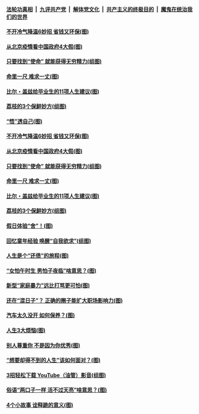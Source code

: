 

####  [法轮功真相](../../../../basic/blob/master/README.md?t=06230202) &nbsp;|&nbsp; [九评共产党](../../../../9ping.md/blob/master/README.md?t=06230202) &nbsp;|&nbsp; [解体党文化](../../../../jtdwh.md/blob/master/README.md?t=06230202)  &nbsp;|&nbsp; [共产主义的终极目的](../../../../gczydzjmd.md/blob/master/README.md?t=06230202) &nbsp;|&nbsp; [魔鬼在统治我们的世界](../../../../mgztzwmdsj.md/blob/master/README.md?t=06230202) 

#### [不开冷气降温6妙招 省钱又环保(图)](../pages/p8/937329.md?t=06230202) 

#### [从北京疫情看中国政府4大假(图)](../pages/p8/937196.md?t=06230202) 

#### [只要找到“使命” 就能获得无穷精力(组图)](../pages/p8/937159.md?t=06230202) 

#### [命里一尺 难求一丈(图)](../pages/p8/936782.md?t=06230202) 

#### [比尔・盖兹给毕业生的11项人生建议(图)](../pages/p8/936231.md?t=06230202) 

#### [荔枝的3个保鲜妙方(组图)](../pages/p8/936950.md?t=06230202) 

#### [“悟”透自己(图)](../pages/p8/936972.md?t=06230202) 

#### [不开冷气降温6妙招 省钱又环保(图)](../pages/p8/937329.md?t=06230202) 

#### [从北京疫情看中国政府4大假(图)](../pages/p8/937196.md?t=06230202) 

#### [只要找到“使命” 就能获得无穷精力(组图)](../pages/p8/937159.md?t=06230202) 

#### [命里一尺 难求一丈(图)](../pages/p8/936782.md?t=06230202) 

#### [比尔・盖兹给毕业生的11项人生建议(图)](../pages/p8/936231.md?t=06230202) 

#### [荔枝的3个保鲜妙方(组图)](../pages/p8/936950.md?t=06230202) 

#### [假日体验“舍”！(图)](../pages/p8/937183.md?t=06230202) 

#### [回忆童年经验 唤醒“自我欲求”(组图)](../pages/p8/937082.md?t=06230202) 

#### [人生是个“还债”的旅程(图)](../pages/p8/936768.md?t=06230202) 

#### [“女怕午时生 男怕子夜临”啥意思？(图)](../pages/p8/937081.md?t=06230202) 

#### [新型“家庭暴力”远比打骂更可怕(图)](../pages/p8/936230.md?t=06230202) 

#### [还在“混日子”？ 正确的圈子能扩大职场影响力(图)](../pages/p8/937049.md?t=06230202) 

#### [汽车太久没开 如何保养？(图)](../pages/p8/937035.md?t=06230202) 

#### [人生3大烦恼(图)](../pages/p8/936959.md?t=06230202) 

#### [别人尊重你 不是因为你优秀(图)](../pages/p8/936253.md?t=06230202) 

#### [“想要却得不到的人生”该如何面对？(图)](../pages/p8/936933.md?t=06230202) 

#### [3招轻松下载 YouTube（油管）影音(组图)](../pages/p8/936922.md?t=06230202) 

#### [俗语“两口子一样 活不过天亮”啥意思？(图)](../pages/p8/936917.md?t=06230202) 

#### [4个小故事 诠释跪的意义(图)](../pages/p8/936353.md?t=06230202) 

